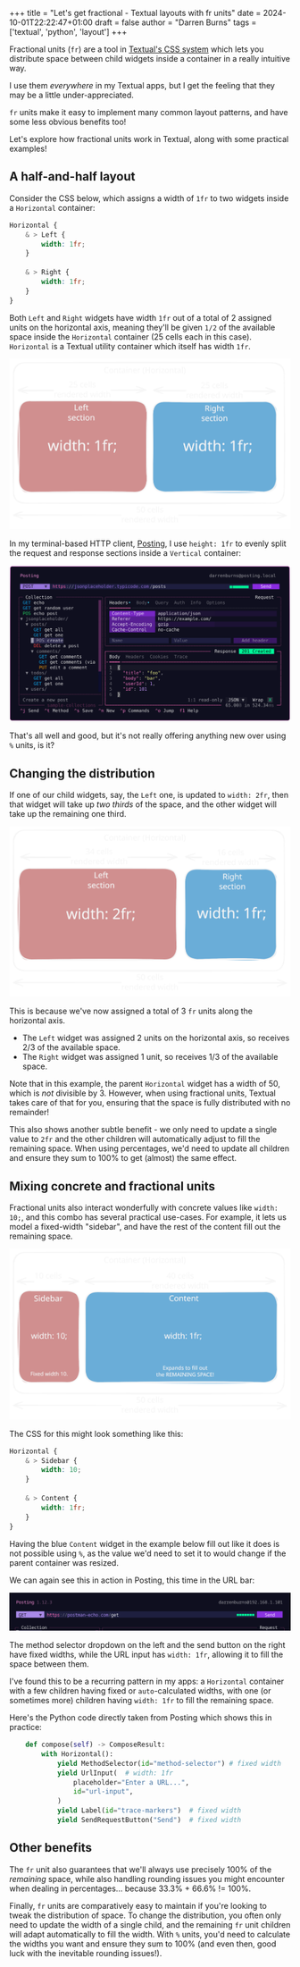 +++
title = "Let's get fractional - Textual layouts with fr units"
date = 2024-10-01T22:22:47+01:00
draft = false
author = "Darren Burns"
tags = ['textual', 'python', 'layout']
+++

Fractional units (`fr`) are a tool in [Textual's CSS system](https://textual.textualize.io/guide/CSS/) which lets you distribute space between child widgets inside a container in a really intuitive way.

I use them *everywhere* in my Textual apps, but I get the feeling that they may be a little under-appreciated.

`fr` units make it easy to implement many common layout patterns, and have some less obvious benefits too!

Let's explore how fractional units work in Textual, along with some practical examples!

## A half-and-half layout

Consider the CSS below, which assigns a width of `1fr` to two widgets inside a `Horizontal` container:

```scss
Horizontal {
    & > Left {
        width: 1fr;
    }
    
    & > Right {
        width: 1fr;
    }
}
```

Both `Left` and `Right` widgets have width `1fr` out of a total of 2 assigned units on the horizontal axis, meaning they'll be given `1/2` of the available space inside the `Horizontal` container (25 cells each in this case). `Horizontal` is a Textual utility container which itself has width `1fr`.

![FrUnitsEqual.svg](./FrUnitsEqual.svg)

In my terminal-based HTTP client, [Posting](https://github.com/darrenburns/posting), I use `height: 1fr` to evenly split the request and response sections inside a `Vertical` container:

![A screenshot of Posting, showing request and response sections split 50/50.](./posting.svg)

That's all well and good, but it's not really offering anything new over using `%` units, is it?

## Changing the distribution

If one of our child widgets, say, the `Left` one, is updated to `width: 2fr`, then that widget will take up *two thirds* of the space, and the other widget will take up the remaining one third.

![FrUnitsTwoThirds.svg](./FrUnitsTwoThirds.svg)

This is because we've now assigned a total of 3 `fr` units along the horizontal axis.

- The `Left` widget was assigned 2 units on the horizontal axis, so receives 2/3 of the available space.
- The `Right` widget was assigned 1 unit, so receives 1/3 of the available space.

Note that in this example, the parent `Horizontal` widget has a width of 50, which is *not* divisible by 3. However, when using fractional units, Textual takes care of that for you, ensuring that the space is fully distributed with no remainder!

This also shows another subtle benefit - we only need to update a single value to `2fr` and the other children will automatically adjust to fill the remaining space. When using percentages, we'd need to update all children and ensure they sum to 100% to get (almost) the same effect.

## Mixing concrete and fractional units

Fractional units also interact wonderfully with concrete values like `width: 10;`, and this combo has several practical use-cases.
For example, it lets us model a fixed-width "sidebar", and have the rest of the content fill out the remaining space. 

![FrUnitsFill.svg](./FrUnitsFill.svg)

The CSS for this might look something like this:

```scss
Horizontal {
    & > Sidebar {
        width: 10;
    }

    & > Content {
        width: 1fr;
    }
}
```

Having the blue `Content` widget in the example below fill out like it does is not possible using `%`, as the value we'd need to set it to would change if the parent container was resized.

We can again see this in action in Posting, this time in the URL bar:

![PostingUrlBar.png](./PostingUrlBar.png)

The method selector dropdown on the left and the send button on the right have fixed widths, while the URL input has `width: 1fr`, allowing it to fill the space between them.

I've found this to be a recurring pattern in my apps: a `Horizontal` container with a few children having fixed or `auto`-calculated widths, with one (or sometimes more) children having `width: 1fr` to fill the remaining space.

Here's the Python code directly taken from Posting which shows this in practice:

```python
    def compose(self) -> ComposeResult:
        with Horizontal():
            yield MethodSelector(id="method-selector") # fixed width
            yield UrlInput(  # width: 1fr
                placeholder="Enter a URL...",
                id="url-input",
            )
            yield Label(id="trace-markers")  # fixed width
            yield SendRequestButton("Send")  # fixed width

```

## Other benefits

The `fr` unit also guarantees that we'll always use precisely 100% of the *remaining* space, while also handling rounding issues you might encounter when dealing in percentages... because 33.3% + 66.6% != 100%.

Finally, `fr` units are comparatively easy to maintain if you're looking to tweak the distribution of space. To change the distribution, you often only need to update the width of a single child, and the remaining `fr` unit children will adapt automatically to fill the width. With `%` units, you'd need to calculate the widths you want and ensure they sum to 100% (and even then, good luck with the inevitable rounding issues!).
